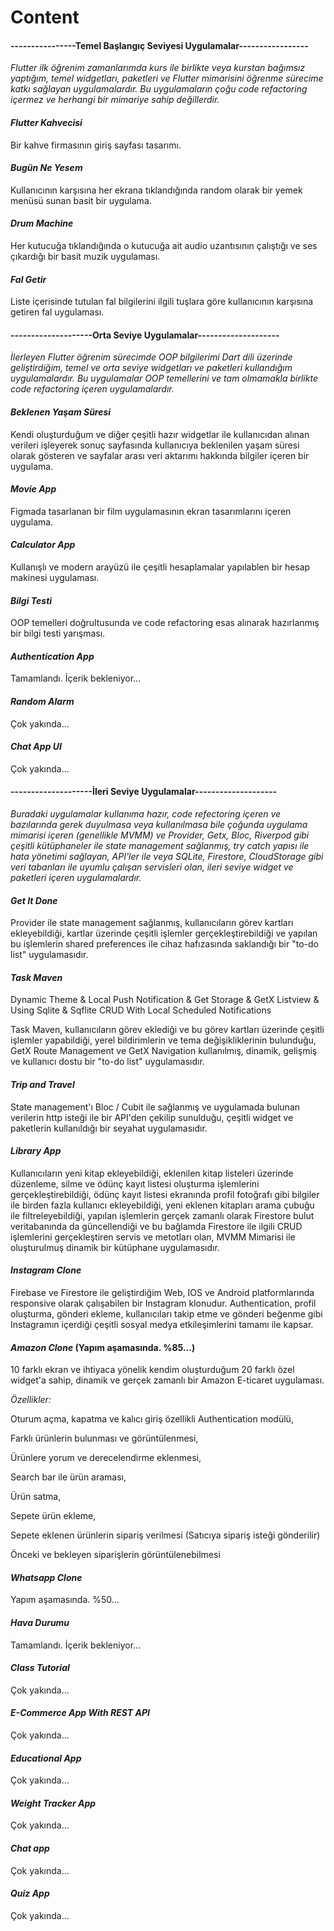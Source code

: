 # Content

#### ----------------Temel Başlangıç Seviyesi Uygulamalar-----------------

*Flutter ilk öğrenim zamanlarımda kurs ile birlikte veya kurstan bağımsız yaptığım,
temel widgetları, paketleri ve Flutter mimarisini öğrenme sürecime katkı sağlayan uygulamalardır.
Bu uygulamaların çoğu code refactoring içermez ve herhangi bir mimariye sahip değillerdir.*


#### *Flutter Kahvecisi* 

Bir kahve firmasının giriş sayfası tasarımı.

#### *Bugün Ne Yesem*

Kullanıcının karşısına her ekrana tıklandığında random olarak bir yemek menüsü sunan basit bir uygulama.

#### *Drum Machine*

Her kutucuğa tıklandığında o kutucuğa ait audio uzantısının çalıştığı ve ses çıkardığı bir basit muzik uygulaması.

#### *Fal Getir*

Liste içerisinde tutulan fal bilgilerini ilgili tuşlara göre kullanıcının karşısına getiren fal uygulaması.


#### --------------------Orta Seviye Uygulamalar--------------------

*İlerleyen Flutter öğrenim sürecimde OOP bilgilerimi Dart dili üzerinde geliştirdiğim, temel ve orta 
seviye widgetları ve paketleri kullandığım uygulamalardır. Bu uygulamalar OOP temellerini ve tam 
olmamakla birlikte code refactoring içeren uygulamalardır.*

#### *Beklenen Yaşam Süresi*

Kendi oluşturduğum ve diğer çeşitli hazır widgetlar ile kullanıcıdan alınan verileri işleyerek sonuç sayfasında kullanıcıya beklenilen yaşam süresi olarak gösteren ve sayfalar arası veri aktarımı hakkında bilgiler içeren bir uygulama.

#### *Movie App*

Figmada tasarlanan bir film uygulamasının ekran tasarımlarını içeren uygulama.

#### *Calculator App*

Kullanışlı ve modern arayüzü ile çeşitli hesaplamalar yapılablen bir hesap makinesi uygulaması.

#### *Bilgi Testi*

OOP temelleri doğrultusunda ve code refactoring esas alınarak hazırlanmış bir bilgi testi yarışması. 

#### *Authentication App*

Tamamlandı. İçerik bekleniyor...

#### *Random Alarm*

Çok yakında...

#### *Chat App UI*

Çok yakında...


#### --------------------İleri Seviye Uygulamalar--------------------

*Buradaki uygulamalar kullanıma hazır, code refectoring içeren ve bazılarında gerek duyulmasa veya kullanılmasa bile çoğunda uygulama mimarisi içeren (genellikle MVMM) ve Provider, Getx, Bloc, Riverpod gibi çeşitli kütüphaneler ile state management sağlanmış, try catch yapısı ile hata yönetimi sağlayan, API'ler ile veya SQLite, Firestore, CloudStorage gibi veri tabanları ile uyumlu çalışan servisleri olan, ileri seviye widget ve paketleri içeren uygulamalardır.*


#### *Get It Done*
Provider ile state management sağlanmış, kullanıcıların görev kartları ekleyebildiği, kartlar üzerinde çeşitli işlemler gerçekleştirebildiği ve yapılan bu işlemlerin shared preferences ile cihaz hafızasında saklandığı bir "to-do list" uygulamasıdır.


#### *Task Maven*
Dynamic Theme & Local Push Notification & Get Storage & GetX Listview & Using Sqlite & Sqflite CRUD With Local Scheduled Notifications

Task Maven, kullanıcıların görev eklediği ve bu görev kartları üzerinde çeşitli işlemler yapabildiği, yerel bildirimlerin ve tema değişikliklerinin bulunduğu, GetX Route Management ve GetX Navigation kullanılmış, dinamik, gelişmiş ve kullanıcı dostu bir "to-do list" uygulamasıdır.


#### *Trip and Travel*

State management'ı Bloc / Cubit ile sağlanmış ve uygulamada bulunan verilerin http isteği ile bir API'den çekilip sunulduğu, çeşitli widget ve paketlerin kullanıldığı bir seyahat uygulamasıdır. 


#### *Library App*

Kullanıcıların yeni kitap ekleyebildiği, eklenilen kitap listeleri üzerinde düzenleme, silme ve ödünç kayıt listesi oluşturma işlemlerini gerçekleştirebildiği, ödünç kayıt listesi ekranında profil fotoğrafı gibi bilgiler ile birden fazla kullanıcı ekleyebildiği, yeni eklenen kitapları arama çubuğu ile filtreleyebildiği, yapılan işlemlerin gerçek zamanlı olarak Firestore bulut veritabanında da güncellendiği ve bu bağlamda Firestore ile ilgili CRUD işlemlerini gerçekleştiren servis ve metotları olan, MVMM Mimarisi ile oluşturulmuş dinamik bir kütüphane uygulamasıdır.

#### *Instagram Clone*

Firebase ve Firestore ile geliştirdiğim Web, IOS ve Android platformlarında responsive olarak çalışabilen bir Instagram klonudur. Authentication, profil oluşturma, gönderi ekleme, kullanıcıları takip etme ve gönderi beğenme gibi Instagramın içerdiği çeşitli sosyal medya etkileşimlerini tamamı ile kapsar. 

#### *Amazon Clone* (Yapım aşamasında. %85...)

10 farklı ekran ve ihtiyaca yönelik kendim oluşturduğum 20 farklı özel widget'a sahip, dinamik ve gerçek zamanlı bir Amazon E-ticaret uygulaması.

*Özellikler:*

Oturum açma, kapatma ve kalıcı giriş özellikli Authentication modülü, 


Farklı ürünlerin bulunması ve görüntülenmesi,


Ürünlere yorum ve derecelendirme eklenmesi,


Search bar ile ürün araması,


Ürün satma, 


Sepete ürün ekleme,


Sepete eklenen ürünlerin sipariş verilmesi (Satıcıya sipariş isteği gönderilir)


Önceki ve bekleyen siparişlerin görüntülenebilmesi


#### *Whatsapp Clone* 

Yapım aşamasında. %50...

#### *Hava Durumu*

Tamamlandı. İçerik bekleniyor...

#### *Class Tutorial* 

Çok yakında...

#### *E-Commerce App With REST API*

Çok yakında...

#### *Educational App* 

Çok yakında...

#### *Weight Tracker App*

Çok yakında...

#### *Chat app*

Çok yakında...

#### *Quiz App*

Çok yakında...








